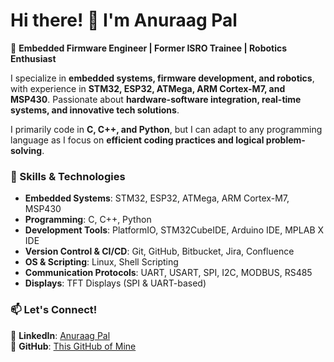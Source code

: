 # Hi there! 👋 I'm **Anuraag Pal**  

🚀 **Embedded Firmware Engineer | Former ISRO Trainee | Robotics Enthusiast**  

I specialize in **embedded systems, firmware development, and robotics**, with experience in **STM32, ESP32, ATMega, ARM Cortex-M7, and MSP430**. Passionate about **hardware-software integration, real-time systems, and innovative tech solutions**.  

I primarily code in **C, C++, and Python**, but I can adapt to any programming language as I focus on **efficient coding practices and logical problem-solving**.  

### 🔧 Skills & Technologies  
- **Embedded Systems**: STM32, ESP32, ATMega, ARM Cortex-M7, MSP430  
- **Programming**: C, C++, Python  
- **Development Tools**: PlatformIO, STM32CubeIDE, Arduino IDE, MPLAB X IDE  
- **Version Control & CI/CD**: Git, GitHub, Bitbucket, Jira, Confluence  
- **OS & Scripting**: Linux, Shell Scripting  
- **Communication Protocols**: UART, USART, SPI, I2C, MODBUS, RS485  
- **Displays**: TFT Displays (SPI & UART-based)  

### 📫 Let's Connect!  
🔗 **LinkedIn**: [Anuraag Pal](https://www.linkedin.com/in/anuraag-pal-4b50921a8)  
🔗 **GitHub**: [This GitHub of Mine]([https://github.com/PalExpo](https://github.com/PalExpo))  
